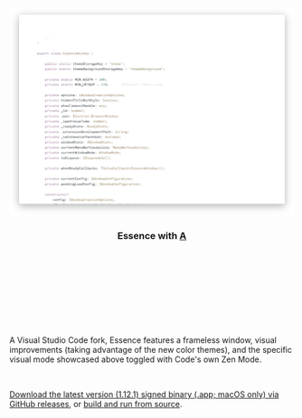 [![Download Essence](showcase/v1.12/A/zen.png)](https://github.com/flagello/essence/releases/latest)
<h3 align="center">Essence with <a href="https://github.com/flagello/A.tmTheme">A</a></h3>

<br><br><br><br><br><br><br><br>

<p>A Visual Studio Code fork, Essence features a frameless window, visual improvements (taking advantage of the new color themes), and the specific visual mode showcased above toggled with Code's own Zen Mode.</p>

<br>

[Download the latest version (1.12.1) signed binary (.app; macOS only) via GitHub releases](https://github.com/flagello/essence/releases/latest), or [build and run from source](https://github.com/Microsoft/vscode/wiki/How-to-Contribute#build-and-run-from-source).
